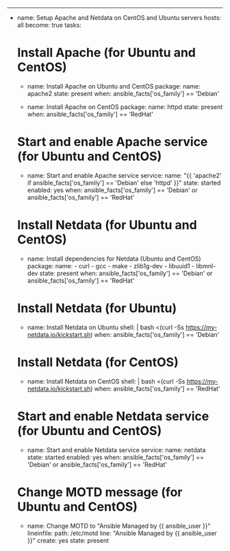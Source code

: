 ---
- name: Setup Apache and Netdata on CentOS and Ubuntu servers
  hosts: all
  become: true
  tasks:

    # Install Apache (for Ubuntu and CentOS)
    - name: Install Apache on Ubuntu and CentOS
      package:
        name: apache2
        state: present
      when: ansible_facts['os_family'] == 'Debian'

    - name: Install Apache on CentOS
      package:
        name: httpd
        state: present
      when: ansible_facts['os_family'] == 'RedHat'

    # Start and enable Apache service (for Ubuntu and CentOS)
    - name: Start and enable Apache service
      service:
        name: "{{ 'apache2' if ansible_facts['os_family'] == 'Debian' else 'httpd' }}"
        state: started
        enabled: yes
      when: ansible_facts['os_family'] == 'Debian' or ansible_facts['os_family'] == 'RedHat'

    # Install Netdata (for Ubuntu and CentOS)
    - name: Install dependencies for Netdata (Ubuntu and CentOS)
      package:
        name:
          - curl
          - gcc
          - make
          - zlib1g-dev
          - libuuid1
          - libmnl-dev
        state: present
      when: ansible_facts['os_family'] == 'Debian' or ansible_facts['os_family'] == 'RedHat'

    # Install Netdata (for Ubuntu)
    - name: Install Netdata on Ubuntu
      shell: |
        bash <(curl -Ss https://my-netdata.io/kickstart.sh)
      when: ansible_facts['os_family'] == 'Debian'

    # Install Netdata (for CentOS)
    - name: Install Netdata on CentOS
      shell: |
        bash <(curl -Ss https://my-netdata.io/kickstart.sh)
      when: ansible_facts['os_family'] == 'RedHat'

    # Start and enable Netdata service (for Ubuntu and CentOS)
    - name: Start and enable Netdata service
      service:
        name: netdata
        state: started
        enabled: yes
      when: ansible_facts['os_family'] == 'Debian' or ansible_facts['os_family'] == 'RedHat'

    # Change MOTD message (for Ubuntu and CentOS)
    - name: Change MOTD to "Ansible Managed by {{ ansible_user }}"
      lineinfile:
        path: /etc/motd
        line: "Ansible Managed by {{ ansible_user }}"
        create: yes
        state: present
